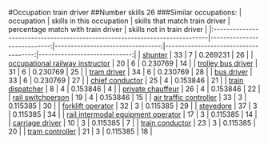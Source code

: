 #Occupation train driver
##Number skills 26
###Similar occupations:
| occupation                                                                  |   skills in this occupation |   skills that match train driver |   percentage match with train driver |   skills not in train driver |
|:----------------------------------------------------------------------------|----------------------------:|---------------------------------:|-------------------------------------:|-----------------------------:|
| [shunter](shunter.md)                                                       |                          33 |                                7 |                             0.269231 |                           26 |
| [occupational railway instructor](occupational_railway_instructor.md)       |                          20 |                                6 |                             0.230769 |                           14 |
| [trolley bus driver](trolley_bus_driver.md)                                 |                          31 |                                6 |                             0.230769 |                           25 |
| [tram driver](tram_driver.md)                                               |                          34 |                                6 |                             0.230769 |                           28 |
| [bus driver](bus_driver.md)                                                 |                          33 |                                6 |                             0.230769 |                           27 |
| [chief conductor](chief_conductor.md)                                       |                          25 |                                4 |                             0.153846 |                           21 |
| [train dispatcher](train_dispatcher.md)                                     |                           8 |                                4 |                             0.153846 |                            4 |
| [private chauffeur](private_chauffeur.md)                                   |                          26 |                                4 |                             0.153846 |                           22 |
| [rail switchperson](rail_switchperson.md)                                   |                          19 |                                4 |                             0.153846 |                           15 |
| [air traffic controller](air_traffic_controller.md)                         |                          33 |                                3 |                             0.115385 |                           30 |
| [forklift operator](forklift_operator.md)                                   |                          32 |                                3 |                             0.115385 |                           29 |
| [stevedore](stevedore.md)                                                   |                          37 |                                3 |                             0.115385 |                           34 |
| [rail intermodal equipment operator](rail_intermodal_equipment_operator.md) |                          17 |                                3 |                             0.115385 |                           14 |
| [carriage driver](carriage_driver.md)                                       |                          10 |                                3 |                             0.115385 |                            7 |
| [train conductor](train_conductor.md)                                       |                          23 |                                3 |                             0.115385 |                           20 |
| [tram controller](tram_controller.md)                                       |                          21 |                                3 |                             0.115385 |                           18 |
